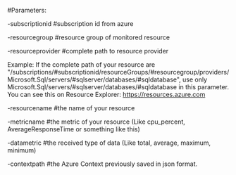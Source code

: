 #Parameters:

-subscriptionid #subscription id from azure

-resourcegroup #resource group of monitored resource

-resourceprovider #complete path to resource provider 

Example: If the complete path of your resource are "/subscriptions/#subscriptionid/resourceGroups/#resourcegroup/providers/Microsoft.Sql/servers/#sqlserver/databases/#sqldatabase", use only Microsoft.Sql/servers/#sqlserver/databases/#sqldatabase in this parameter. You can see this on Resource Explorer: https://resources.azure.com

-resourcename #the name of your resource

-metricname #the metric of  your resource (Like cpu_percent, AverageResponseTime or something like this)

-datametric #the received type of data (Like total, average, maximum, minimum)

-contextpath #the Azure Context previously saved in json format.
